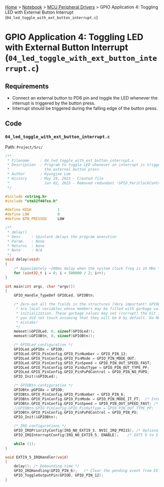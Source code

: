 <a href="../../">Home</a> > <a href="../notebook">Notebook</a> > <a href="./">MCU Peripheral Drivers</a> > GPIO Application 4: Toggling LED with External Button Interrupt (`04_led_toggle_with_ext_button_interrupt.c`)

# GPIO Application 4: Toggling LED with External Button Interrupt (`04_led_toggle_with_ext_button_interrupt.c`)



## Requirements

* Connect an external button to PD6 pin and toggle the LED whenever the interrupt is triggered by the button press.
* Interrupt should be triggered during the falling edge of the button press.



## Code

### `04_led_toggle_with_ext_button_interrupt.c`

Path: `Project/Src/`

```c
/**
 * Filename		: 04_led_toggle_with_ext_button_interrupt.c
 * Description	: Program to toggle LED whenever an interrupt is triggered by
 * 				  the external button press
 * Author		: Kyungjae Lee
 * History		: May 24, 2023 - Created file
 * 				  Jun 02, 2023 - Removed redundant 'GPIO_PeriClockControl()'
 */

#include <string.h>
#include "stm32f407xx.h"

#define HIGH			1
#define LOW 			0
#define BTN_PRESSED 	LOW

/**
 * delay()
 * Desc.	: Spinlock delays the program execution
 * Param.	: None
 * Returns	: None
 * Note		: N/A
 */
void delay(void)
{
	/* Appoximately ~200ms delay when the system clock freq is 16 MHz */
	for (uint32_t i = 0; i < 500000 / 2; i++);
}

int main(int argc, char *argv[])
{
	GPIO_Handle_TypeDef GPIOLed, GPIOBtn;

	/* Zero-out all the fields in the structures (Very important! GPIOLed and GPIOBtn
	 * are local variables whose members may be filled with garbage values before
	 * initialization. These garbage values may set (corrupt) the bit fields that
	 * you did not touch assuming that they will be 0 by default. Do NOT make this
	 * mistake!
	 */
	memset(&GPIOLed, 0, sizeof(GPIOLed));
	memset(&GPIOBtn, 0, sizeof(GPIOBtn));

	/* GPIOLed configuration */
	GPIOLed.pGPIOx = GPIOD;
	GPIOLed.GPIO_PinConfig.GPIO_PinNumber = GPIO_PIN_12;
	GPIOLed.GPIO_PinConfig.GPIO_PinMode = GPIO_PIN_MODE_OUT;
	GPIOLed.GPIO_PinConfig.GPIO_PinSpeed = GPIO_PIN_OUT_SPEED_FAST;
	GPIOLed.GPIO_PinConfig.GPIO_PinOutType = GPIO_PIN_OUT_TYPE_PP;
	GPIOLed.GPIO_PinConfig.GPIO_PinPuPdControl = GPIO_PIN_NO_PUPD;
	GPIO_Init(&GPIOLed);

	/* GPIOBtn configuration */
	GPIOBtn.pGPIOx = GPIOD;
	GPIOBtn.GPIO_PinConfig.GPIO_PinNumber = GPIO_PIN_6;
	GPIOBtn.GPIO_PinConfig.GPIO_PinMode = GPIO_PIN_MODE_IT_FT;	/* Interrupt falling-edge */
	GPIOBtn.GPIO_PinConfig.GPIO_PinSpeed = GPIO_PIN_OUT_SPEED_FAST; /* Doesn't matter */
	//GPIOBtn.GPIO_PinConfig.GPIO_PinOutType = GPIO_PIN_OUT_TYPE_PP;	/* N/A */
	GPIOBtn.GPIO_PinConfig.GPIO_PinPuPdControl = GPIO_PIN_PU;
	GPIO_Init(&GPIOBtn);

	/* IRQ configurations */
	GPIO_IRQPriorityConfig(IRQ_NO_EXTI9_5, NVIC_IRQ_PRI15);	/* Optional in this case */
	GPIO_IRQInterruptConfig(IRQ_NO_EXTI9_5, ENABLE);	/* EXTI 9 to 5 */

	while (1);
}

void EXTI9_5_IRQHandler(void)
{
	delay(); /* Debounding time */
	GPIO_IRQHandling(GPIO_PIN_6);	/* Clear the pending event from EXTI line */
	GPIO_ToggleOutputPin(GPIOD, GPIO_PIN_12);
}
```


